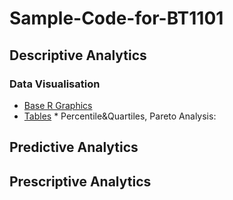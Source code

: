 # Sample-Code-for-BT1101
## Descriptive Analytics
### Data Visualisation
- [Base R Graphics](1-1.md)
- [Tables](1-2.md)
 \* Percentile&Quartiles, Pareto Analysis:
## Predictive Analytics
## Prescriptive Analytics

